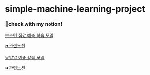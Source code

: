 # simple-machine-learning-project
### 📌check with my notion!

[보스턴 집값 예측 학습 모델](https://github.com/Hyewon0920/simple-machine-learning-project/blob/main/chapter%209.%20%EB%B3%B4%EC%8A%A4%ED%84%B4_%EC%A7%91%EA%B0%92_%EC%98%88%EC%83%81.ipynb) 

[⏩관련노션](https://periodic-move-af0.notion.site/with-dc737324961044ec9e9730e376a446a6)

[유방암 예측 학습 모델](https://github.com/Hyewon0920/simple-machine-learning-project/blob/main/chapter_8_%EC%9C%A0%EB%B0%A9%EC%95%94%EC%98%88%EC%B8%A1%EC%97%AC%EB%B6%80.ipynb)

[⏩관련노션](https://periodic-move-af0.notion.site/2613f46bd70c416f8aa9cc6cd5a3b0e3)
